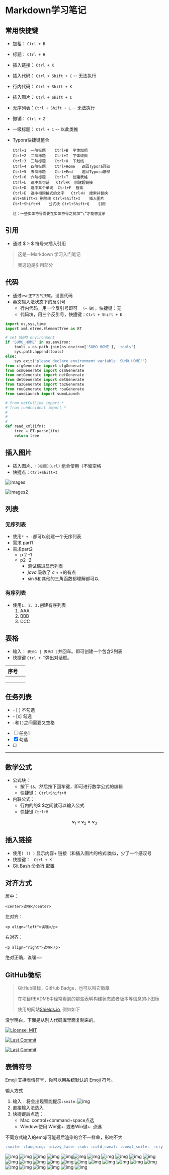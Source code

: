 # Markdown学习笔记

## 常用快捷键

- 加粗： `Ctrl + B`

- 标题： `Ctrl + H`

- 插入链接： `Ctrl + K`

- 插入代码： `Ctrl + Shift + C` -- 无法执行

- 行内代码： `Ctrl + Shift + K`

- 插入图片： `Ctrl + Shift + I`

- 无序列表：`Ctrl + Shift + L` -- 无法执行

- 撤销： `Ctrl + Z`

- 一级标题： `Ctrl + 1` -- 以此类推

- Typora快捷键整合
  ```
  Ctrl+1  一阶标题    Ctrl+B  字体加粗
  Ctrl+2  二阶标题    Ctrl+I  字体倾斜
  Ctrl+3  三阶标题    Ctrl+U  下划线
  Ctrl+4  四阶标题    Ctrl+Home   返回Typora顶部
  Ctrl+5  五阶标题    Ctrl+End    返回Typora底部
  Ctrl+6  六阶标题    Ctrl+T  创建表格
  Ctrl+L  选中某句话   Ctrl+K  创建超链接
  Ctrl+D  选中某个单词  Ctrl+F  搜索
  Ctrl+E  选中相同格式的文字   Ctrl+H  搜索并替换
  Alt+Shift+5 删除线 Ctrl+Shift+I    插入图片
  Ctrl+Shift+M    公式块 Ctrl+Shift+Q    引用
  
  注：一些实体符号需要在实体符号之前加”\”才能够显示
  ```

## 引用

- 通过 $ > $ 符号来插入引用

> 这是一Markdown 学习入门笔记
>
> 我这边是引用部分



## 代码

- 通过`esc正下方的按键`，设置代码
- 英文输入法状态下的反引号
  - 行内代码，用一个反引号即可 ` （~ 键）`，快捷键：无
  -  代码块，用三个反引号，快捷键：`Ctrl + Shift + K`

```python
import os,sys,time
import xml.etree.ElementTree as ET

# set SUMO environment
if 'SUMO_HOME' in os.environ:
    tools = os.path.join(os.environ['SUMO_HOME'], 'tools')
    sys.path.append(tools)
else:
    sys.exit("please declare environment variable 'SUMO_HOME'")
from cfgGenerate import cfgGenerate
from osmGenerate import osmGenerate
from netGenerate import netGenerate
from detGenerate import detGenerate
from tazGenerate import tazGenerate
from rouGenerate import rouGenerate
from sumoLaunch import sumoLaunch

# from netCutLine import *
# from runAccident import *
# 
# 
# 
def read_xml(ifn):
    tree = ET.parse(ifn)
    return tree

```



## 插入图片

- 插入图片、`![标题](url)` 组合使用（不留空格
- 快捷点：`Ctrl+Shift+I` 

![images](./figure/images.jpg)

![images2](./figure/images2.jpg)

## 列表

### 无序列表

* 使用` * + - `都可以创建一个无序列表
* 需求 part1
* 需求part2
  * p 2 -1
  * p2 -2
    + 测试缩进显示列表
    + $java$  吸收了 $c++$的有点
    + $\sin{\theta}$和其他的三角函数都理解都可以

### 有序列表

- 使用` 1. 2. 3. `创建有序列表
  1. AAA
  2. BBB
  3. CCC

## 表格

- 输入 `| 表头1 | 表头2 |`并回车。即可创建一个包含2列表
- 快捷键 `Ctrl + T`弹出对话框。

| 序号 |      |   
| ---- | ---- | 
|      |      |     
|      |      |      
|      |      |      

## 任务列表

- \- [ ] 不勾选
- \- [x] 勾选
- `-`和`[]`之间需要又空格
- [ ] 任务1
- [x] 勾选
- [ ] 

---

## 数学公式

- 公式块：
  - 按下 `$$`，然后按下回车键，即可进行数学公式的编辑
  - 快捷键： `Ctrl+Shift+M`
- 内联公式：
  - 行内的的$ $之间就可以输入公式 
  - 快捷键  `Ctrl+M`

$$
\mathbf{v}_1\times\mathbf{v}_2 = \mathbf{v}_3
$$

## 插入链接

- 使用`[ ]( )` 显示内容+ 链接（和插入图片的格式l类似，少了一个感叹号
- 快捷键： ` Ctrl + K`
- [Git Bash 命令行 配置](https://achuan-2.github.io/posts/be43.html)



## 对齐方式

居中：

```text
<center>诶嘿</center>
```

左对齐：

```text
<p align="left">诶嘿</p>
```

右对齐：

```text
<p align="right">诶嘿</p>
```

绝对正确，诶嘿~~



## GitHub徽标

> GitHub徽标，GitHub Badge，也可以叫它徽章
>
> 在项目README中经常看到的那些表明构建状态或者版本等信息的小图标
>
> 使用的网站[Shields.io](https://shields.io/), 例如如下


没学明白，下面是从别人代码库里面复制来的。

[![License: MIT](https://img.shields.io/badge/License-MIT-yellow.svg)](https://opensource.org/licenses/MIT)


[![Last Commit](https://img.shields.io/github/last-commit/hongtao45/Git-MarkDown-Skills/main?label=&style=plastic)](https://github.com/hongtao45/Git-MarkDown-Skills/commits/main "Commit History")

[![Last Commit](https://img.shields.io/github/last-commit/hongtao45/Git-MarkDown-Skills/main?label=&style=plastic)](https://github.com/hongtao45/Git-MarkDown-Skills/commits/main)



## 表情符号

Emoji 支持表情符号，你可以用系统默认的 Emoji 符号。

输入方式

1. 输入 `:` 将会出现智能提示`:smile:`![img](https://github.githubassets.com/images/icons/emoji/unicode/1f604.png?v8)
2. 直接输入法选入
3. 快捷键后点选：
   - Mac: control+command+space点选
   - Window:使用 Win键+. 或者Win键+. 点选

不同方式输入的emoji可能最后渲染的会不一样😄，影响不大

```markdown
:smile: :laughing: :dizzy_face: :sob: :cold_sweat: :sweat_smile:  :cry: :triumph: :heart_eyes: :relaxed: :sunglasses: :weary: :100: :clap: :bell: :gift: :question: :bomb: :heart: :coffee: :cyclone: :bow: :kiss: :pray: :sweat_drops: :hankey: :exclamation: :anger:
```

![img](https://github.githubassets.com/images/icons/emoji/unicode/1f604.png?v8) ![img](https://github.githubassets.com/images/icons/emoji/unicode/1f606.png?v8) ![img](https://github.githubassets.com/images/icons/emoji/unicode/1f635.png?v8) ![img](https://github.githubassets.com/images/icons/emoji/unicode/1f62d.png?v8) ![img](https://github.githubassets.com/images/icons/emoji/unicode/1f630.png?v8)![img](https://github.githubassets.com/images/icons/emoji/unicode/1f605.png?v8) ![img](https://github.githubassets.com/images/icons/emoji/unicode/1f622.png?v8) ![img](https://github.githubassets.com/images/icons/emoji/unicode/1f624.png?v8) ![img](https://github.githubassets.com/images/icons/emoji/unicode/1f60d.png?v8) ![img](https://github.githubassets.com/images/icons/emoji/unicode/263a.png?v8) ![img](https://github.githubassets.com/images/icons/emoji/unicode/1f60e.png?v8) ![img](https://github.githubassets.com/images/icons/emoji/unicode/1f629.png?v8) ![img](https://github.githubassets.com/images/icons/emoji/unicode/1f4af.png?v8) ![img](https://github.githubassets.com/images/icons/emoji/unicode/1f44f.png?v8) ![img](https://github.githubassets.com/images/icons/emoji/unicode/1f514.png?v8) ![img](https://github.githubassets.com/images/icons/emoji/unicode/1f381.png?v8) ![img](https://github.githubassets.com/images/icons/emoji/unicode/2753.png?v8) ![img](https://github.githubassets.com/images/icons/emoji/unicode/1f4a3.png?v8) ![img](https://github.githubassets.com/images/icons/emoji/unicode/2764.png?v8) ![img](https://github.githubassets.com/images/icons/emoji/unicode/2615.png?v8) ![img](https://github.githubassets.com/images/icons/emoji/unicode/1f300.png?v8) ![img](https://github.githubassets.com/images/icons/emoji/unicode/1f647.png?v8) ![img](https://github.githubassets.com/images/icons/emoji/unicode/1f48b.png?v8) ![img](https://github.githubassets.com/images/icons/emoji/unicode/1f64f.png?v8) ![img](https://github.githubassets.com/images/icons/emoji/unicode/1f4a6.png?v8) ![img](https://github.githubassets.com/images/icons/emoji/unicode/1f4a9.png?v8) ![img](https://github.githubassets.com/images/icons/emoji/unicode/2757.png?v8) ![img](https://github.githubassets.com/images/icons/emoji/unicode/1f4a2.png?v8)

